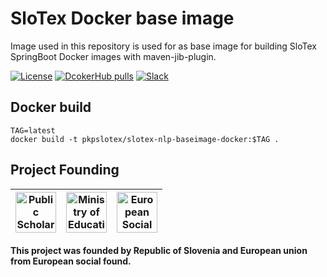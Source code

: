 # SloTex Docker base image

Image used in this repository is used for as base image for building SloTex
SpringBoot Docker images with maven-jib-plugin.

[![License](https://img.shields.io/github/license/MediusINC/slotex-nlp-baseimage-docker)]( https://github.com/MediusInc/slotex-nlp-baseimage-docker/blob/master/LICENSE.md)
[![DcokerHub pulls](https://img.shields.io/docker/pulls/pkpslotex/slotex-nlp-baseimage-docker.svg)](https://hub.docker.com/r/pkpslotex/slotex-nlp-baseimage-docker)
[![Slack](https://img.shields.io/badge/slack-@pkp2019-yellow.svg?logo=slack)](https://join.slack.com/t/pkp2019-slotex/shared_invite/enQtNzkwNTk5MDMyOTc2LTNhOTQ0MTU3ZDMzMDM2NDRhYTRlNWRkOWRmZTk0N2YzNmExNDliYTU1NGI4NWFjNjFhNTFkNTcyNzhlZGIzZmU)


## Docker build

```
TAG=latest
docker build -t pkpslotex/slotex-nlp-baseimage-docker:$TAG .
```

## Project Founding

|  <img alt="Public Scholarship, Development, Disability and Maintenence Fund of the Republic of Slovenia" src="https://slotex.si/images/logo-sklad-kadri.jpg" height="65" /> |  <img alt="Ministry of Education, Science and Sport" src="https://slotex.si/images/logo-mizs.jpg" height="65"/> |  <img alt="European Social Fund" src="https://slotex.si/images/logo-pkp.jpg" height="65"/> |
| --- | --- | --- |

**This project was founded by Republic of Slovenia and European union from European social found.**

